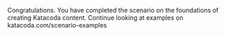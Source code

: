 Congratulations. You have completed the scenario on the foundations of creating Katacoda content. Continue looking at examples on katacoda.com/scenario-examples
